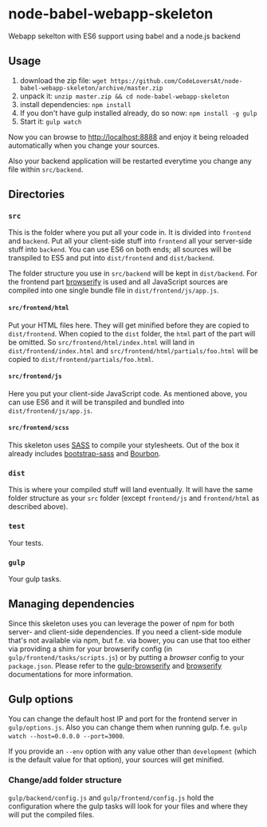 # node-babel-webapp-skeleton
Webapp sekelton with ES6 support using babel and a node.js backend

## Usage

1. download the zip file: `wget https://github.com/CodeLoversAt/node-babel-webapp-skeleton/archive/master.zip`
2. unpack it: `unzip master.zip && cd node-babel-webapp-skeleton`
3. install dependencies: `npm install`
4. If you don't have gulp installed already, do so now: `npm install -g gulp`
5. Start it: `gulp watch`

Now you can browse to [http://localhost:8888](http://localhost:8888) and enjoy it being reloaded automatically when you change your sources.

Also your backend application will be restarted everytime you change any file within `src/backend`.

## Directories

### `src`

This is the folder where you put all your code in. It is divided into `frontend` and `backend`. Put all your client-side stuff into `frontend` all your server-side stuff into `backend`. You can use ES6 on both ends; all sources will be transpiled to ES5 and put into `dist/frontend` and `dist/backend`.

The folder structure you use in `src/backend` will be kept in `dist/backend`. For the frontend part [browserify](http://browserify.org/) is used and all JavaScript sources are compiled into one single bundle file in `dist/frontend/js/app.js`.

#### `src/frontend/html`

Put your HTML files here. They will get minified before they are copied to `dist/frontend`. When copied to the `dist` folder, the `html` part of the part will be omitted. So `src/frontend/html/index.html` will land in `dist/frontend/index.html` and `src/frontend/html/partials/foo.html` will be copied to `dist/frontend/partials/foo.html`.

#### `src/frontend/js`

Here you put your client-side JavaScript code. As mentioned above, you can use ES6 and it will be transpiled and bundled into `dist/frontend/js/app.js`.

#### `src/frontend/scss`

This skeleton uses [SASS](http://sass-lang.com) to compile your stylesheets. Out of the box it already includes [bootstrap-sass](https://www.npmjs.com/package/bootstrap-sass) and [Bourbon](https://www.npmjs.com/package/bourbon).

### `dist`

This is where your compiled stuff will land eventually. It will have the same folder structure as your `src` folder (except `frontend/js` and `frontend/html` as described above).

### `test`

Your tests.

### `gulp`

Your gulp tasks.

## Managing dependencies

Since this skeleton uses you can leverage the power of npm for both server- and client-side dependencies. If you need a client-side module that's not available via npm, but f.e. via bower, you can use that too either via providing a shim for your browserify config (in `gulp/frontend/tasks/scripts.js`) or by putting a *browser* config to your `package.json`. Please refer to the [gulp-browserify](https://www.npmjs.com/package/gulp-browserify) and [browserify](http://browserify.org) documentations for more information.

## Gulp options

You can change the default host IP and port for the frontend server in `gulp/options.js`. Also you can change them when running gulp. f.e. `gulp watch --host=0.0.0.0 --port=3000`.

If you provide an `--env` option with any value other than `development` (which is the default value for that option), your sources will get minified.

### Change/add folder structure

`gulp/backend/config.js` and `gulp/frontend/config.js` hold the configuration where the gulp tasks will look for your files and where they will put the compiled files.
